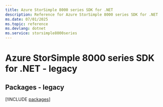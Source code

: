 ```yaml
---
title: Azure StorSimple 8000 series SDK for .NET
description: Reference for Azure StorSimple 8000 series SDK for .NET
ms.date: 07/01/2025
ms.topic: reference
ms.devlang: dotnet
ms.service: storsimple8000series
---
```

# Azure StorSimple 8000 series SDK for .NET - legacy
## Packages - legacy
[!INCLUDE [packages](storsimple-8000-series-index.md)]
